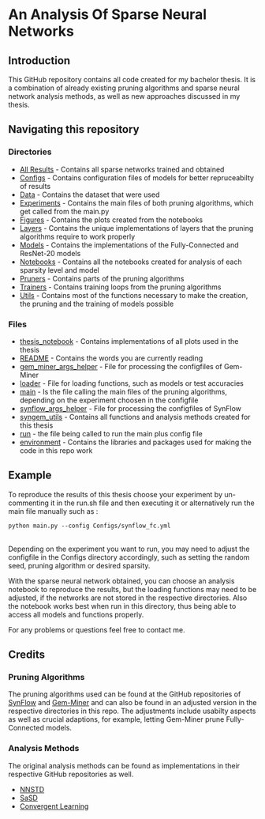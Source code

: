 # An Analysis Of Sparse Neural Networks


## Introduction
This GitHub repository contains all code created for my bachelor thesis. It is a combination of already existing pruning algorithms and sparse neural network analysis methods, as well as new approaches discussed in my thesis.

## Navigating this repository

### Directories
* [All Results](https://github.com/tjayada/sparse_network_analysis/tree/main/All_Results) - Contains all sparse networks trained and obtained
* [Configs](https://github.com/tjayada/sparse_network_analysis/tree/main/Configs) - Contains configuration files of models for better repruceabilty of results
* [Data](https://github.com/tjayada/sparse_network_analysis/tree/main/Data) - Contains the dataset that were used
* [Experiments](https://github.com/tjayada/sparse_network_analysis/tree/main/Experiments) - Contains the main files of both pruning algorithms, which get called from the main.py
* [Figures](https://github.com/tjayada/sparse_network_analysis/tree/main/Figures) - Contains the plots created from the notebooks
* [Layers](https://github.com/tjayada/sparse_network_analysis/tree/main/Layers) - Contains the unique implementations of layers that the pruning algorithms require to work properly
* [Models](https://github.com/tjayada/sparse_network_analysis/tree/main/Models) - Contains the implementations of the Fully-Connected and ResNet-20 models
* [Notebooks](https://github.com/tjayada/sparse_network_analysis/tree/main/Notebooks) - Contains all the notebooks created for analysis of each sparsity level and model
* [Pruners](https://github.com/tjayada/sparse_network_analysis/tree/main/Pruners) - Contains parts of the pruning algorithms
* [Trainers](https://github.com/tjayada/sparse_network_analysis/tree/main/Trainers) - Contains training loops from the pruning algorithms
* [Utils](https://github.com/tjayada/sparse_network_analysis/tree/main/Utils) - Contains most of the functions necessary to make the creation, the pruning and the training of models possible

### Files
* [thesis_notebook](https://github.com/tjayada/sparse_network_analysis/blob/main/thesis_notebook.ipynb) - Contains implementations of all plots used in the thesis
* [README](https://github.com/tjayada/sparse_network_analysis/blob/main/README.md) - Contains the words you are currently reading
* [gem\_miner\_args_helper](https://github.com/tjayada/sparse_network_analysis/blob/main/gem_miner_args_helper.py) - File for processing the configfiles of Gem-Miner
* [loader](https://github.com/tjayada/sparse_network_analysis/blob/main/loader.py) - File for loading functions, such as models or test accuracies
* [main](https://github.com/tjayada/sparse_network_analysis/blob/main/main.py) - Is the file calling the main files of the pruning algorithms, depending on the experiment choosen in the configfile
* [synflow\_args_helper](https://github.com/tjayada/sparse_network_analysis/blob/main/synflow_args_helper.py) - File for processing the configfiles of SynFlow
* [syngem_utils](https://github.com/tjayada/sparse_network_analysis/blob/main/syngem_utils.py) - Contains all functions and analysis methods created for this thesis
* [run](https://github.com/tjayada/sparse_network_analysis/blob/main/run.sh) - the file being called to run the main plus config file
* [environment](https://github.com/tjayada/sparse_network_analysis/blob/main/environment.yaml) - Contains the libraries and packages used for making the code in this repo work

## Example
To reproduce the results of this thesis choose your experiment by un-commenting it in the run.sh file and then executing it or alternatively run the main file manually such as :
```
python main.py --config Configs/synflow_fc.yml
``` 
<br>
Depending on the experiment you want to run, you may need to adjust the configfile in the Configs directory accordingly, such as setting the random seed, pruning algorithm or desired sparsity. 

With the sparse neural network obtained, you can choose an analysis notebook to reproduce the results, but the loading functions may need to be adjusted, if the networks are not stored in the respective directories. Also the notebook works best when run in this directory, thus being able to access all models and functions properly. 

For any problems or questions feel free to contact me.

## Credits
### Pruning Algorithms
The pruning algorithms used can be found at the GitHub repositories of [SynFlow](https://github.com/ganguli-lab/Synaptic-Flow) and [Gem-Miner](https://github.com/ksreenivasan/pruning_is_enough) and can also be found in an adjusted version in the respective directories in this repo. The adjustments include usabilty aspects as well as crucial adaptions, for example, letting Gem-Miner prune Fully-Connected models. 

### Analysis Methods
The original analysis methods can be found as implementations in their respective GitHub repositories as well.

* [NNSTD](https://github.com/Shiweiliuiiiiiii/Sparse_Topology_Distance)
* [SaSD](https://github.com/Holleri/code_bachelor_thesis)
* [Convergent Learning](https://github.com/yixuanli/convergent_learning)
